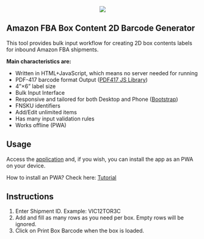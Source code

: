 <p align="center"><img src="https://i.ibb.co/7Y5JKhD/Untitled-1.png"></p>

## Amazon FBA Box Content 2D Barcode Generator

This tool provides bulk input workflow for creating 2D box contents labels for inbound Amazon FBA shipments.

**Main characteristics are:**

- Written in HTML+JavaScript, which means no server needed for running
- PDF-417 barcode format Output ([PDF417 JS Library](https://github.com/pkoretic/pdf417-generator))
- 4”×6” label size
- Bulk Input Interface
- Responsive and tailored for both Desktop and Phone ([Bootstrap](https://github.com/twbs/bootstrap))
- FNSKU identifiers
- Add/Edit unlimited items
- Has many input validation rules
- Works offline (PWA)

## Usage

Access the [application](https://coltisor.github.io/amazon-label-generator/) and, if you wish, you can install the app as an PWA on your device.

How to install an PWA? Check here: [Tutorial](https://medium.com/progressivewebapps/how-to-install-a-pwa-to-your-device-68a8d37fadc1)

## Instructions

1. Enter Shipment ID. Example: VIC12TOR3C
2. Add and fill as many rows as you need per box. Empty rows will be ignored.
3. Click on Print Box Barcode when the box is loaded.

